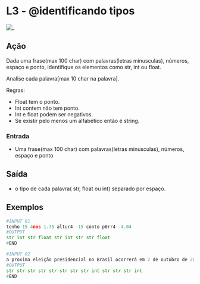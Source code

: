 # L3 - @identificando tipos

![_](https://raw.githubusercontent.com/qxcodefup/arcade/master/base/identificando/cover.jpg)

## Ação

Dada uma frase(max 100 char) com palavras(letras minusculas), números, espaço e ponto, identifique os elementos como str, int ou float.

Analise cada palavra\[max 10 char na palavra\].

Regras:

* Float tem o ponto.
* Int contem não tem ponto.
* Int e float podem ser negativos.
* Se existir pelo menos um alfabético então é string.

### Entrada

* Uma frase(max 100 char) com palavras(letras minusculas), números, espaço e ponto

## Saída

* o tipo de cada palavra( str, float ou int) separado por espaço.  

## Exemplos  

``` py
#INPUT 01
tenho 15 4nos 1.75 altur4 -15 conto p0rr4 -4.04
#OUTPUT
str int str float str int str str float
#END
```

```py
#INPUT 02
a proxima eleição presidencial no Brasil ocorrerá em 2 de outubro de 2018
#OUTPUT
str str str str str str str str int str str str int
#END
```

<!--
#INPUT 03
aa 1 -2.0
#OUTPUT
str int float
#END
```

```py
#INPUT 04
02a -x1 -4.b54 p0
#OUTPUT
str str str str
#END
```

```py
#INPUT 05
-pato -40 -5.4
#OUTPUT
str int float
#END
```

```py
#INPUT 06
02 -1 -4.54 p0
#OUTPUT
int int float str
#END
-->
